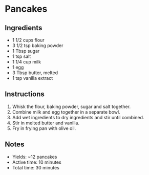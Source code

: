 # Pancakes

## Ingredients

- 1 1/2 cups flour
- 3 1/2 tsp baking powder
- 1 Tbsp sugar
- 1 tsp salt
- 1 1/4 cup milk
- 1 egg
- 3 Tbsp butter, melted
- 1 tsp vanilla extract

## Instructions

1. Whisk the flour, baking powder, sugar and salt together.
2. Combine milk and egg together in a separate bowl.
3. Add wet ingredients to dry ingredients and stir until combined.
4. Stir in melted butter and vanilla.
5. Fry in frying pan with olive oil.

## Notes

- Yields: ~12 pancakes
- Active time: 10 minutes
- Total time: 30 minutes
